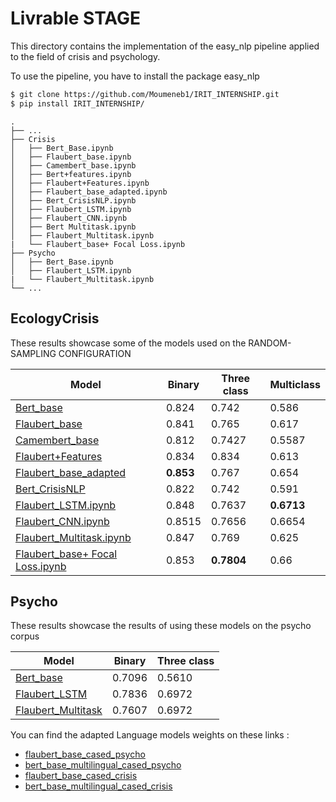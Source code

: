 # Livrable STAGE 

This directory contains the implementation of the easy_nlp pipeline applied to the field of crisis and psychology.

To use the pipeline, you have to install the package easy_nlp

```bash
$ git clone https://github.com/Moumeneb1/IRIT_INTERNSHIP.git
$ pip install IRIT_INTERNSHIP/
```

```
.
├── ...
├── Crisis
│   ├── Bert_Base.ipynb
│   ├── Flaubert_base.ipynb
│   ├── Camembert_base.ipynb
│   ├── Bert+features.ipynb
│   ├── Flaubert+Features.ipynb
│   ├── Flaubert_base_adapted.ipynb
│   ├── Bert_CrisisNLP.ipynb
│   ├── Flaubert_LSTM.ipynb
│   ├── Flaubert_CNN.ipynb
│   ├── Bert Multitask.ipynb
│   ├── Flaubert_Multitask.ipynb 
|   └── Flaubert_base+ Focal Loss.ipynb
├── Psycho
│   ├── Bert_Base.ipynb
│   ├── Flaubert_LSTM.ipynb
|   └── Flaubert_Multitask.ipynb
└── ...
```



## EcologyCrisis 

These results showcase some of the models used on the RANDOM-SAMPLING CONFIGURATION  

| Model                                | Binary | Three class | Multiclass |
|--------------------------------------|--------|-------------|------------|
| [Bert_base](/crisis/Bert_Base.ipynb) | 0.824    | 0.742          | 0.586       |
| [Flaubert_base](/crisis/Flaubert_base.ipynb) | 0.841    |  0.765       |  0.617      |
| [Camembert_base](/crisis/Camembert_base.ipynb) | 0.812    | 0.7427       | 0.5587       |
| [Flaubert+Features](/crisis/Bert_Base.ipynb) | 0.834   |0.834       | 0.613        |
| [Flaubert_base_adapted](/crisis/Flaubert_base_adapted.ipynb) | __0.853__   | 0.767         |0.654       |
| [Bert_CrisisNLP](/crisis/Bert_CrisisNLP.ipynb) | 0.822   | 0.742       | 0.591       |
| [Flaubert_LSTM.ipynb](/crisis/Flaubert_LSTM.ipynb) | 0.848    | 0.7637         | __0.6713__      |
| [Flaubert_CNN.ipynb](/crisis/[Flaubert_CNN.ipynb) | 0.8515    | 0.7656         | 0.6654      |
| [Flaubert_Multitask.ipynb ](/crisis/[Flaubert_Multitask.ipynb) | 0.847    | 0.769        | 0.625       |
| [Flaubert_base+ Focal Loss.ipynb](/crisisFlaubert_base+FocalLoss.ipynb) | 0.853   | __0.7804__     | 0.66       |


## Psycho 
These results showcase the results of using these models on the psycho corpus


| Model                                | Binary | Three class |
|--------------------------------------|--------|-------------|
| [Bert_base](/crisis/Bert_Base.ipynb) | 0.7096           | 0.5610       |
| [Flaubert_LSTM](/crisis/Flaubert_LSTM.ipynb) | 0.7836   | 0.6972        |
| [Flaubert_Multitask](/crisis/Flaubert_Multitask.ipynb) | 0.7607          | 0.6972         |


You can find the adapted Language models weights on these links : 

- [flaubert_base_cased_psycho]()
- [bert_base_multilingual_cased_psycho](https://drive.google.com/file/d/1L2JMjOEByZ0nbE2urYeziLtzHlFGLN_d/view?usp=sharing)
- [flaubert_base_cased_crisis](https://drive.google.com/file/d/1akx2kbtFv25o3kJLChDrosMhM4j6dx7M/view?usp=sharing)
- [bert_base_multilingual_cased_crisis]()
